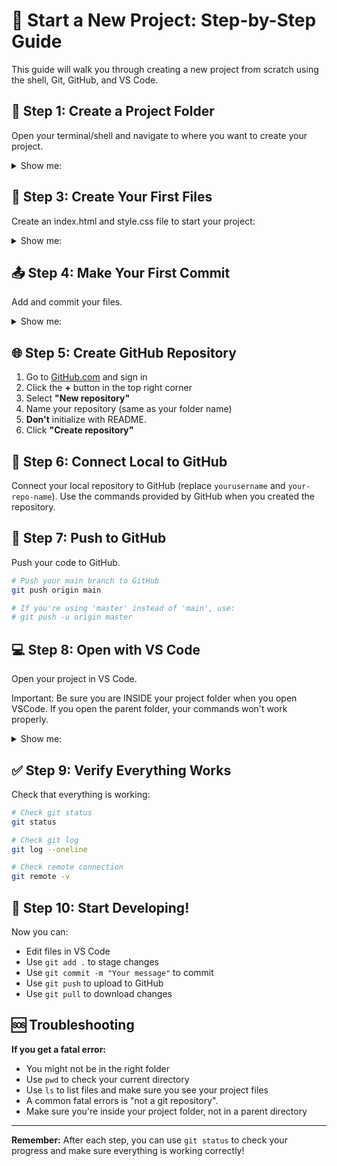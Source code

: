 # 🚀 Start a New Project: Step-by-Step Guide

This guide will walk you through creating a new project from scratch using the shell, Git, GitHub, and VS Code.

## 📁 Step 1: Create a Project Folder

Open your terminal/shell and navigate to where you want to create your project.

<details>
<summary>Show me:</summary>

```bash
# Navigate to your desired directory (example: Desktop or Documents)
cd ~/project/lv-2

# Create a new folder for your project
mkdir my-awesome-project

# Enter the project folder
cd my-awesome-project
```
</details>

## 📝 Step 3: Create Your First Files

Create an index.html and style.css file to start your project:

<details>
<summary>Show me:</summary>

```bash
# Create index.html and style.css files
touch index.html
touch style.css

# Or create both at once
touch index.html style.css
```
</details>

## 📤 Step 4: Make Your First Commit

Add and commit your files.

<details>
<summary>Show me:</summary>

```bash
# Add all files to staging
git add .

# Make your first commit
git commit -m "Initial commit: Add index and style files"
```
</details>

## 🌐 Step 5: Create GitHub Repository

1. Go to [GitHub.com](https://github.com) and sign in
2. Click the **+** button in the top right corner
3. Select **"New repository"**
4. Name your repository (same as your folder name)
5. **Don't** initialize with README.
6. Click **"Create repository"**

## 🔗 Step 6: Connect Local to GitHub

Connect your local repository to GitHub (replace `yourusername` and `your-repo-name`). Use the commands provided by GitHub when you created the repository.


## 🚀 Step 7: Push to GitHub

Push your code to GitHub.

```bash
# Push your main branch to GitHub
git push origin main

# If you're using 'master' instead of 'main', use:
# git push -u origin master
```

## 💻 Step 8: Open with VS Code

Open your project in VS Code.

Important: Be sure you are INSIDE your project folder when you open VSCode. If you open the parent folder, your commands won't work properly.

<details>
<summary>Show me:</summary>

```bash
# Open the current folder in VS Code
code .

# Or open VS Code manually and use File > Open Folder
```
</details>

## ✅ Step 9: Verify Everything Works

Check that everything is working:

```bash
# Check git status
git status

# Check git log
git log --oneline

# Check remote connection
git remote -v
```

## 🔄 Step 10: Start Developing!

Now you can:
- Edit files in VS Code
- Use `git add .` to stage changes
- Use `git commit -m "Your message"` to commit
- Use `git push` to upload to GitHub
- Use `git pull` to download changes

## 🆘 Troubleshooting

**If you get a fatal error:**
- You might not be in the right folder
- Use `pwd` to check your current directory
- Use `ls` to list files and make sure you see your project files
- A common fatal errors is "not a git repository".
- Make sure you're inside your project folder, not in a parent directory

---

**Remember:** After each step, you can use `git status` to check your progress and make sure everything is working correctly! 